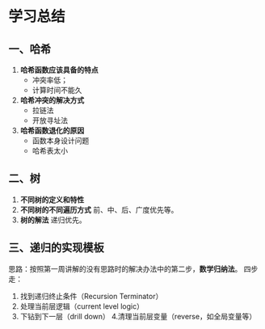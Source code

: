 # 学习总结
## 一、哈希
1. **哈希函数应该具备的特点**
    - 冲突率低；
    - 计算时间不能久
2. **哈希冲突的解决方式**
    - 拉链法
	- 开放寻址法
3. **哈希函数退化的原因**
    - 函数本身设计问题
	- 哈希表太小
## 二、树
1. **不同树的定义和特性**
2. **不同树的不同遍历方式**
前、中、后、广度优先等。
3. **树的解法**
递归优先。
## 三、递归的实现模板
思路：按照第一周讲解的没有思路时的解决办法中的第二步，**数学归纳法**。
四步走：
1. 找到递归终止条件（Recursion Terminator）
2. 处理当前层逻辑（current level logic）
3. 下钻到下一层（drill down）
4.清理当前层变量（reverse，如全局变量等）